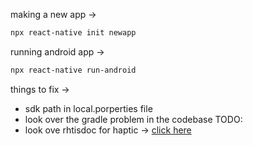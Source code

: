 
making a new app -> 
```bash
npx react-native init newapp
```

running android app -> 
```bash
npx react-native run-android
```

things to fix -> 
- sdk path in local.porperties file
- look over the gradle problem in the codebase TODO:
- look ove rhtisdoc for haptic -> [click here](https://www.npmjs.com/package/react-native-haptic-feedback)